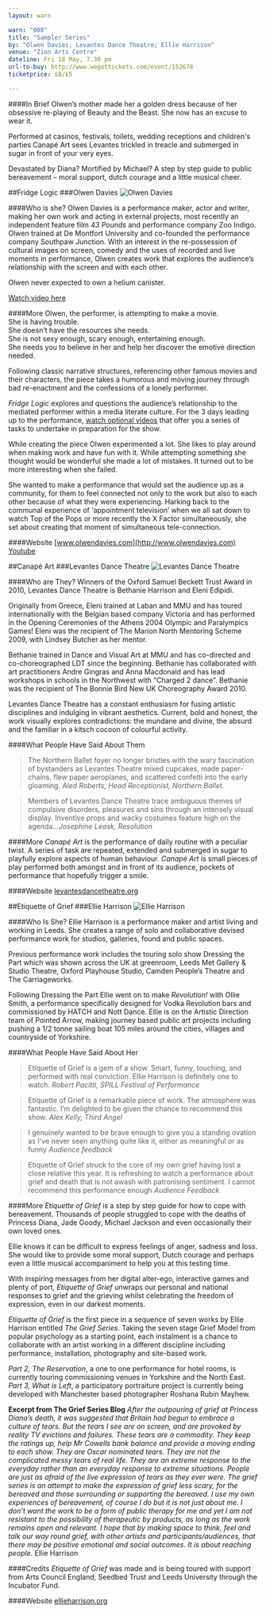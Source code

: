 ```yaml
---
layout: warn

warn: "008"
title: "Sampler Series"
by: "Olwen Davies; Levantes Dance Theatre; Ellie Harrison"
venue: "Zion Arts Centre"
dateline: Fri 18 May, 7.30 pm
url-to-buy: http://www.wegottickets.com/event/152678
ticketprice: £8/£5

---
```

####In Brief
Olwen’s mother made her a golden dress because of her obsessive re-playing of Beauty and the Beast. She now has an excuse to wear it.  

Performed at casinos, festivals, toilets, wedding receptions and children's parties Canapé Art sees Levantes trickled in treacle and submerged in sugar in front of your very eyes.

Devastated by Diana? Mortified by Michael? A step by step guide to public bereavement – moral support, dutch courage and a little musical cheer. 


##Fridge Logic
###Olwen Davies
![Olwen Davies](w8olwen.jpg)

####Who is she?
Olwen Davies is a performance maker, actor and writer, making her own work and acting in external projects, most recently an independent feature film *43 Pounds* and performance company Zoo Indigo. Olwen trained at De Montfort University and co-founded the performance company Southpaw Junction. With an interest in the re-possession of cultural images on screen, comedy and the uses of recorded and live moments in performance, Olwen creates work that explores the audience’s relationship with the screen and with each other.

Olwen never expected to own a helium canister. 

[Watch video here](http://www.youtube.com/user/FridgeLogic/videos)

####More
Olwen, the performer, is attempting to make a movie.    
She is having trouble.     
She doesn’t have the resources she needs.     
She is not sexy enough, scary enough, entertaining enough.     
She needs you to believe in her and help her discover the emotive direction needed.    

Following classic narrative structures, referencing other famous movies and their characters, the piece takes a humorous and moving journey through bad re-enactment and the confessions of a lonely performer.

*Fridge Logic* explores and questions the audience’s relationship to the mediated performer within a media literate culture. For the 3 days leading up to the performance, [watch optional videos](http://www.youtube.com/user/FridgeLogic) that offer you a series of tasks to undertake in preparation for the show.

While creating the piece Olwen experimented a lot. She likes to play around when making work and have fun with it. While attempting something she thought would be wonderful she made a lot of mistakes. It turned out to be more interesting when she failed. 

She wanted to make a performance that would set the audience up as a community, for them to feel connected not only to the work but also to each other because of what they were experiencing. Harking back to the communal experience of ‘appointment television’ when we all sat down to watch Top of the Pops or more recently the X Factor simultaneously, she set about creating that moment of simultaneous tele-connection.

####Website
[www.olwendavies.com](http://www.olwendavies.com)    
[Youtube](http://www.youtube.com/user/FridgeLogic)    

##Canapé Art
###Levantes Dance Theatre
![Levantes Dance Theatre](w8ldt.jpg)

####Who are They?
Winners of the Oxford Samuel Beckett Trust Award in 2010, Levantes Dance Theatre is Bethanie Harrison and Eleni Edipidi.

Originally from Greece, Eleni trained at Laban and MMU and has toured internationally with the Belgian based company Victoria and has performed in the Opening Ceremonies of the Athens 2004 Olympic and Paralympics Games! Eleni was the recipient of The Marion North Mentoring Scheme 2009, with Lindsey Butcher as her mentor.

Bethanie trained in Dance and Visual Art at MMU and has co-directed and co-choreographed LDT since the beginning. Bethanie has collaborated with art practitioners Andre Gingras and Anna Macdonald and has lead workshops in schools in the Northwest with “Charged 2 dance”. Bethanie was the recipient of The Bonnie Bird New UK Choreography Award 2010.

Levantes Dance Theatre has a constant enthusiasm for fusing artistic disciplines and indulging in vibrant aesthetics. Current, bold and honest, the work visually explores contradictions: the mundane and divine, the absurd and the familiar in a kitsch cocoon of colourful activity.

####What People Have Said About Them
>The Northern Ballet foyer no longer bristles with the wary fascination of bystanders as Levantes Theatre mixed cupcakes, made paper-chains, flew paper aeroplanes, and scattered confetti into the early gloaming. *Aled Roberts, Head Receptionist, Northern Ballet.*

>Members of Levantes Dance Theatre trace ambiguous themes of compulsive disorders, pleasures and sins through an intensely visual display. Inventive props and wacky costumes feature high on the agenda…*Josephine Leask, Resolution* 

####More
*Canapé Art* is the performance of daily routine with a peculiar twist. A series of task are repeated, extended and submerged in sugar to playfully explore aspects of human behaviour.
*Canapé Art* is small pieces of play performed both amongst and in front of its audience, pockets of performance that hopefully trigger a smile.

####Website
[levantesdancetheatre.org](http://www.levantesdancetheatre.org)        

##Etiquette of Grief
###Ellie Harrison
![Ellie Harrison](w8ellie.jpg)

####Who Is She?
Ellie Harrison is a performance maker and artist living and working in Leeds.
She creates a range of solo and collaborative devised performance work for studios, galleries, found and public spaces.

Previous performance work includes the touring solo show Dressing the Part which was shown across the UK at greenroom, Leeds Met Gallery & Studio Theatre, Oxford Playhouse Studio, Camden Peopleʼs Theatre and The Carriageworks.
 
Following Dressing the Part Ellie went on to make *Revolution!* with Ollie Smith, a performance specifically designed for Vodka Revolution bars and commissioned by HATCH and Nott Dance.  Ellie is on the Artistic Direction team of Pointed Arrow, making journey based public art projects including pushing a 1/2 tonne sailing boat 105 miles around the cities, villages and countryside of Yorkshire. 

####What People Have Said About Her
>Etiquette of Grief is a gem of a show. Smart, funny, touching, and performed with real conviction. Ellie Harrison is definitely one to watch. *Robert Pacitti, SPILL Festival of Performance*

>Etiquette of Grief is a remarkable piece of work. The atmosphere was fantastic. Iʼm delighted to be given the chance to recommend this show.  *Alex Kelly, Third Angel*

>I genuinely wanted to be brave enough to give you a standing ovation as I've never seen anything quite like it, either as meaningful or as funny  *Audience feedback*

>Etiquette of Grief struck to the core of my own grief having lost a close relative this year. It is refreshing to watch a performance about grief and death that is not awash with patronising sentiment. I cannot recommend this performance enough *Audience Feedback*

####More
*Etiquette of Grief* is a step by step guide for how to cope with bereavement. Thousands of people struggled to cope with the deaths of Princess Diana, Jade Goody, Michael Jackson and even occasionally their own loved ones. 

Ellie knows it can be difficult to express feelings of anger, sadness and loss. She would like to provide some moral support, Dutch courage and perhaps even a little musical accompaniment to help you at this testing time.

With inspiring messages from her digital alter-ego, interactive games and plenty of port, *Etiquette of Grief* unwraps our personal and national responses to grief and the grieving whilst celebrating the freedom of expression, even in our darkest moments.

*Etiquette of Grief* is the first piece in a sequence of seven works by Ellie Harrison entitled *The Grief Series*. Taking the seven stage Grief Model from popular psychology as a starting point, each instalment is a chance to collaborate with an artist working in a different discipline including performance, installation, photography and site-based work.

*Part 2, The Reservation*, a one to one performance for hotel rooms, is currently touring commissioning venues in Yorkshire and the North East. *Part 3, What is Left*, a participatory portraiture project is currently being developed with Manchester based photographer Roshana Rubin Mayhew.

**Excerpt from The Grief Series Blog**
*After the outpouring of grief at Princess Dianaʼs death, it was suggested that Britain had begun to embrace a culture of tears. But the tears I see are on screen, and are provoked by reality TV evictions and failures. These tears are a commodity. They keep the ratings up, help Mr Cowells bank balance and provide a moving ending to each show. They are Oscar nominated tears. They are not the complicated messy tears of real life. They are an extreme response to the everyday rather than an everyday response to extreme situations. People are just as afraid of the live expression of tears as they ever were. The grief series is an attempt to make the expression of grief less scary, for the bereaved and those surrounding or supporting the bereaved. I use my own experiences of bereavement, of course I do but it is not just about me. I donʼt want the work to be a form of public therapy for me and yet I am not resistant to the possibility of therapeutic by products, as long as the work remains open and relevant. I hope that by making space to think, feel and talk our way round grief, with other artists and participants/audiences, that there may be positive emotional and social outcomes. It is about reaching people.*   Ellie Harrison

####Credits
*Etiquette of Grief* was made and is being toured with support from Arts Council England, Seedbed Trust and Leeds University through the Incubator Fund.

####Website
[ellieharrison.org](http://www.ellieharrison.org/)


